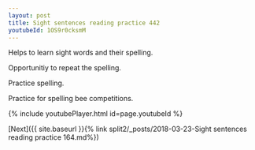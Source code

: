 ```yaml
---
layout: post
title: Sight sentences reading practice 442
youtubeId: 1OS9r0cksmM
---
```

 
 
Helps to learn sight words and their spelling.

Opportunitiy to repeat the spelling. 

Practice spelling. 
 
Practice for spelling bee competitions. 
 
{% include youtubePlayer.html id=page.youtubeId %}
 
 

[Next]({{ site.baseurl }}{% link  split2/_posts/2018-03-23-Sight sentences reading practice 164.md%})
 
